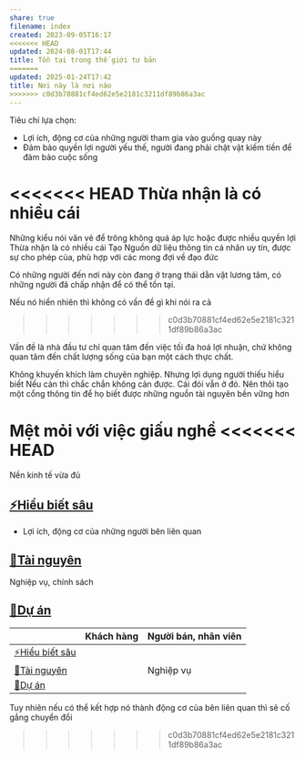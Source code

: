 ```yaml
---
share: true
filename: index
created: 2023-09-05T16:17
<<<<<<< HEAD
updated: 2024-08-01T17:44
title: Tồn tại trong thế giới tư bản
=======
updated: 2025-01-24T17:42
title: Nơi này là nơi nào
>>>>>>> c0d3b70881cf4ed62e5e2181c3211df89b86a3ac
---
```

Tiêu chí lựa chọn:
- Lợi ích, động cơ của những người tham gia vào guồng quay này
- Đảm bảo quyền lợi người yếu thế, người đang phải chật vật kiếm tiền để đảm bảo cuộc sống

<<<<<<< HEAD
Thừa nhận là có nhiều cái 
=======
Những kiểu nói văn vẻ để trông không quá áp lực hoặc được nhiều quyền lợi
Thừa nhận là có nhiều cái 
Tạo Nguồn dữ liệu thông tin cá nhân uy tín, được sự cho phép của, phù hợp với các mong đợi về đạo đức

Có những người đến nơi này còn đang ở trạng thái dằn vặt lương tâm, có những người đã chấp nhận để có thể tồn tại. 

Nếu nó hiển nhiên thì không có vấn đề gì khi nói ra cả
>>>>>>> c0d3b70881cf4ed62e5e2181c3211df89b86a3ac

Vấn đề là nhà đầu tư chỉ quan tâm đến việc tối đa hoá lợi nhuận, chứ không quan tâm đến chất lượng sống của bạn một cách thực chất.

Không khuyến khích làm chuyên nghiệp. Nhưng 
lợi dụng người thiếu hiểu biết
Nếu cản thì chắc chắn không cản được. Cái đói vẫn ở đó. Nên thôi tạo một cổng thông tin để họ biết được những nguồn tài nguyên bền vững hơn

Mệt mỏi với việc giấu nghề
<<<<<<< HEAD
=======

Nền kinh tế vừa đủ

## [⚡Hiểu biết sâu](./%E2%9A%A1Hi%E1%BB%83u%20bi%E1%BA%BFt%20s%C3%A2u/index.md)
- Lợi ích, động cơ của những người bên liên quan
## [📜Tài nguyên](./%F0%9F%93%9CT%C3%A0i%20nguy%C3%AAn/index.md)
Nghiệp vụ, chính sách 
## [📐Dự án](./%F0%9F%93%90D%E1%BB%B1%20%C3%A1n/index.md)

|                     | Khách hàng | Người bán, nhân viên |
| ------------------- | ---------- | -------------------- |
| [⚡Hiểu biết sâu](./%E2%9A%A1Hi%E1%BB%83u%20bi%E1%BA%BFt%20s%C3%A2u/index.md) |            |                      |
| [📜Tài nguyên](./%F0%9F%93%9CT%C3%A0i%20nguy%C3%AAn/index.md)    |            | Nghiệp vụ                     |
| [📐Dự án](./%F0%9F%93%90D%E1%BB%B1%20%C3%A1n/index.md)         |            |                      |
Tuy nhiên nếu có thể kết hợp nó thành động cơ của bên liên quan thì sẽ cố gắng chuyển đổi
>>>>>>> c0d3b70881cf4ed62e5e2181c3211df89b86a3ac
